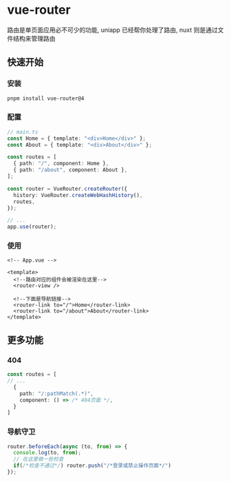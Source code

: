 # vue-router

路由是单页面应用必不可少的功能, uniapp 已经帮你处理了路由, nuxt 则是通过文件结构来管理路由

## 快速开始

### 安装

```bash
pnpm install vue-router@4
```

### 配置

```ts
// main.ts
const Home = { template: "<div>Home</div>" };
const About = { template: "<div>About</div>" };

const routes = [
  { path: "/", component: Home },
  { path: "/about", component: About },
];

const router = VueRouter.createRouter({
  history: VueRouter.createWebHashHistory(),
  routes,
});

// ...
app.use(router);
```

### 使用

```vue
<!-- App.vue -->

<template>
  <!--路由对应的组件会被渲染在这里-->
  <router-view />

  <!--下面是导航链接-->
  <router-link to="/">Home</router-link>
  <router-link to="/about">About</router-link>
</template>
```

## 更多功能

### 404

```ts
const routes = [
// ...
  {
    path: "/:pathMatch(.*)",
    component: () => /* 404页面 */,
  }
]
```

### 导航守卫

```ts
router.beforeEach(async (to, from) => {
  console.log(to, from);
  // 在这里做一些检查
  if(/*检查不通过*/) router.push("/*登录或禁止操作页面*/")
});
```
